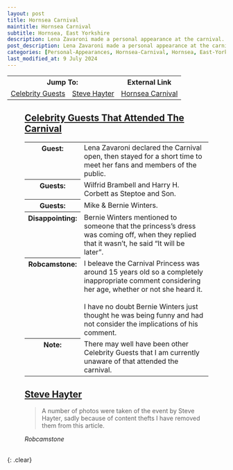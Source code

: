 ```yaml
---
layout: post
title: Hornsea Carnival
maintitle: Hornsea Carnival
subtitle: Hornsea, East Yorkshire
description: Lena Zavaroni made a personal appearance at the carnival. She declared the Carnival open, then stayed for a short time to meet her fans and the public.
post_description: Lena Zavaroni made a personal appearance at the carnival.
categories: [Personal-Appearances, Hornsea-Carnival, Hornsea, East-Yorkshire, OnThisDay14July]
last_modified_at: 9 July 2024
---
```


<table  style="text-align:center;">
<tr>
<th colspan="2">Jump To:</th>
<th>External Link</th>
</tr>

<tr>
<td><a href="#infobox1">Celebrity Guests</a></td>
<td><a href="#infobox2">Steve Hayter</a></td>
<td><a href="https://www.hornseacarnival.org.uk/">Hornsea Carnival</a></td>
</tr>
</table>

<figure class="fig3">
<h2 id="infobox1"><a href="#infobox1">Celebrity Guests That Attended The Carnival</a></h2>
<table>
<tr><th style="vertical-align:top;">Guest:</th><td>Lena Zavaroni declared the Carnival open, then stayed for a short time to meet her fans and members of the public.</td></tr>
<tr><th style="vertical-align:top;">Guests:</th><td>Wilfrid Brambell and Harry H. Corbett as Steptoe and Son.</td></tr>
<tr><th style="vertical-align:top;">Guests:</th><td>Mike &amp; Bernie Winters.</td></tr>
<tr><th style="vertical-align:top;">Disappointing:</th><td>Bernie Winters mentioned to someone that the princess’s dress was coming off, when they replied that it wasn’t, he said “It will be later”.</td></tr>
<tr><th style="vertical-align:top;">Robcamstone:</th><td>I beleave the Carnival Princess was around 15 years old so a completely inappropriate comment considering her age, whether or not she heard it.
<br /><br />
I have no doubt Bernie Winters just thought he was being funny and had not consider the implications of his comment.</td></tr>
<tr><th style="vertical-align:top;">Note:</th><td>There may well have been other Celebrity Guests that I am currently unaware of that attended the carnival.</td></tr>
</table>
</figure>

<figure class="fig3">
<h2 id="infobox2"><a href="#infobox2">Steve Hayter</a></h2>
<blockquote>A number of photos were taken of the event by Steve Hayter, sadly because of content thefts I have removed them from this article.</blockquote>
<cite>Robcamstone</cite>
</figure>

<br />{: .clear}

